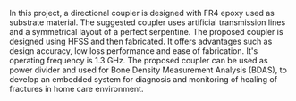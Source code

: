 In this project, a directional  coupler is designed with FR4 epoxy used as substrate material. The suggested coupler uses artificial transmission lines and a symmetrical layout of a perfect serpentine. The proposed coupler is designed using HFSS and then fabricated. 
It offers advantages such as design accuracy, low loss performance and ease of fabrication. It's operating frequency is 1.3 GHz. 
The proposed coupler can be  used as power divider and used for Bone Density Measurement Analysis (BDAS), to develop an embedded system for diagnosis and monitoring of healing of fractures in home care environment. 
